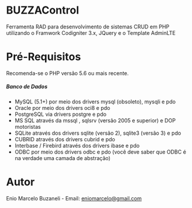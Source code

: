 # BUZZAControl
Ferramenta RAD para desenvolvimento de sistemas CRUD em PHP utilizando o Framwork Codigniter 3.x, JQuery e o Template AdminLTE

# Pré-Requisitos
Recomenda-se o PHP versão 5.6 ou mais recente.

##### Banco de Dados
- MySQL (5.1+) por meio dos drivers mysql (obsoleto), mysqli e pdo
- Oracle por meio dos drivers oci8 e pdo
- PostgreSQL via drivers postgre e pdo
- MS SQL através da mssql , sqlsrv (versão 2005 e superior) e DOP motoristas
- SQLite através dos drivers sqlite (versão 2), sqlite3 (versão 3) e pdo
- CUBRID através dos drivers cubrid e pdo
- Interbase / Firebird através dos drivers ibase e pdo
- ODBC por meio dos drivers odbc e pdo (você deve saber que ODBC é na verdade uma camada de abstração)




# Autor
Enio Marcelo Buzaneli - Email: eniomarcelo@gmail.com
